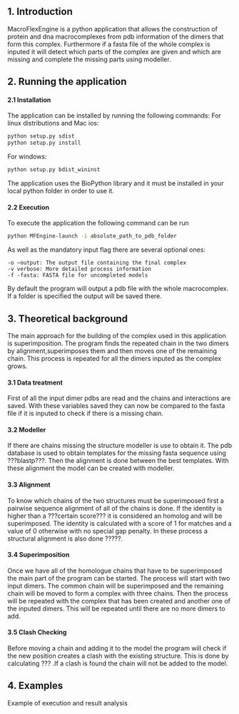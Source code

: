 ## 1. Introduction
MacroFlexEngine is a python application that allows the construction of protein and dna macrocomplexes from pdb information of the dimers that form this complex. Furthermore if a fasta file of the whole complex is inputed it will detect which parts of the complex are given and which are missing and complete the missing parts using modeller.


## 2. Running the application
#### 2.1 Installation
The application can be installed by running the following commands:
For linux distributions and Mac ios:
```bash
python setup.py sdist
python setup.py install
```
For windows:
```bash
python setup.py bdist_wininst
```
The application uses the BioPython library and it must be installed in your local python folder in order to use it.

#### 2.2 Execution

To execute the application the following command can be run
```bash
python MFEngine-launch -i absolute_path_to_pdb_folder
```
As well as the mandatory input flag there are several optional ones:
```
-o –output: The output file containing the final complex 
-v verbose: More detailed process information
-f -fasta: FASTA file for uncompleted models
```
By default the program will output a pdb file with the whole macrocomplex. If a folder is specified the output will be saved there. 


## 3. Theoretical background
The main approach for the building of the complex used in this application is superimposition. The program finds the repeated chain in the two dimers by alignment,superimposes them and then moves one of the remaining chain. This process is repeated for all the dimers inputed as the complex grows. 
#### 3.1 Data treatment
First of all the input dimer pdbs are read and the chains and interactions are saved. With these variables saved they can now be compared to the fasta file if it is inputed to check if there is a missing chain.  
#### 3.2 Modeller
If there are chains missing the structure modeller is use to obtain it. The pdb database is used to obtain templates for the missing fasta sequence using ???blastp???. Then the alignment is done between the best templates. With these alignment the model can be created with modeller.    
#### 3.3 Alignment
To know which chains of the two structures must be superimposed first a pairwise sequence alignment of all of the chains is done. If the identity is higher than a ???certain score??? it is considered an homolog and will be superimposed. The identity is calculated with a score of 1 for matches and a value of 0 otherwise with no special gap penalty. In these process a structural alignment is also done ?????.    
#### 3.4 Superimposition
Once we have all of the homologue chains that have to be superimposed the main part of the program can be started. The process will start with two input dimers. The common chain will be superimposed and the remaining chain will be moved to form a complex with three chains. Then the process will be repeated with the complex that has been created and another one of the inputed dimers. This will be repeated until there are no more dimers to add.   

#### 3.5 Clash Checking  
Before moving a chain and adding it to the model the program will check if the new position creates a clash with the existing structure. This is done by calculating ??? .If a clash is found the chain will not be added to the model. 


## 4. Examples

Example of execution and result analysis  

	

